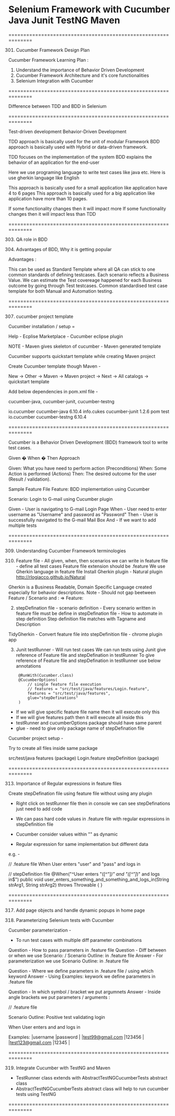 # Selenium Framework with Cucumber Java Junit TestNG Maven

==============================================================

301. Cucumber Framework Design Plan 

Cucumber Framework Learning Plan :

1. Understand the importance of Behavior Driven Development
2. Cucumber Framework Architecture and it's core functionalities
3. Selenium Integration with Cucumber

==============================================================

Difference between TDD and BDD in Selenium

==============================================================

Test-driven development
Behavior-Driven Development

TDD approach is basically used for the unit of modular Framework
BDD approach is basically used with Hybrid or data-driven framework.

TDD focuses on the implementation of the system
BDD explains the behavior of an application for the end-user

Here we use programing language to write test cases like java etc.
Here is use gherkin language like English

This approach is basically used for a small application like application have 4 to 6 pages
This approach is basically used for a big application like application have more than 10 pages.

If some functionality changes then it will impact more
If some functionality changes then it will impact less than TDD

==============================================================

303. QA role in BDD

305. Advantages of BDD, Why it is getting popular

Advantages :

This can be used as Standard Template where all QA can stick to one common standards of defining testcases.
Each scenario reflects a Business Value.
We can estimate the Test covereage happened for each Business outcome by going through Test testcases.
Common standardised test case template for both Manual and Automation testing.

==============================================================

307. cucumber project template

Cucumber installation / setup =

Help - Ecplise Marketplace - Cucumber eclipse plugin

NOTE - Maven gives skeleton of cucumber - Maven generated template

Cucumber supports quickstart template while creating Maven project

Create Cucumber template though Maven -

New -> Other -> Maven -> Maven project -> Next -> All catalogs -> quickstart template

Add below dependencies in pom.xml file -

cucumber-java, cucumber-junit, cucumber-testng

<dependency>
	<groupId>io.cucumber</groupId>
	<artifactId>cucumber-java</artifactId>
	<version>6.10.4</version>
</dependency>
<dependency>
	<groupId>info.cukes</groupId>
	<artifactId>cucumber-junit</artifactId>
	<version>1.2.6</version>
	<type>pom</type>
	<scope>test</scope>
</dependency>
<dependency>
	<groupId>io.cucumber</groupId>
	<artifactId>cucumber-testng</artifactId>
	<version>6.10.4</version>
</dependency>

==============================================================

Cucumber is a Behavior Driven Development (BDD) framework tool to write test cases.

Given � When � Then Approach

Given: What you have need to perform action (Preconditions)
When: Some Action is performed (Actions)
Then: The desired outcome for the user (Result / validation).

Sample Feature File
Feature: BDD implementation using Cucumber

Scenario: Login to G-mail using Cucumber plugin

Given - User is navigating to G-mail Login Page
When - User need to enter username as "Username" and password as "Password"
Then - User is successfully navigated to the G-mail Mail Box
And - If we want to add multiple tests 

==============================================================

309. Understanding Cucumber Framework terminologies

1. Feature file - All given, when, then scenarios we can write in feature file - define all test cases
Feature file extension should be .feature
We use Gherkin language in feature file
Install Gherkin plugin - Natural plugin
http://rlogiacco.github.io/Natural

Gherkin is a Business Readable, Domain Specific Language created especially for behavior descriptions.
Note - Should not gap beetween Feature / Scenario and : => Feature:

2. stepDefination file - scenario definition - Every scenario written in 
feature file must be define in stepDefination file - How to automate in step definition
Step definition file matches with Tagname and Description 

TidyGherkin - Convert feature file into stepDefinition file - chrome plugin app

3. Junit testRunner - Will run test cases
We can run tests using Junit give reference of Feature file and stepDefination in testRunner
To give reference of Feature file and stepDefination in testRunner use below annotations

		@RunWith(Cucumber.class)
		@CucumberOptions(  
			// single feature file execution
			// features = "src/test/java/features/Login.feature",
	    	features = "src/test/java/features",
	    	glue="stepDefinations"
	    )

- If we will give specific feature file name then it will execute only this
- If we will give features path then it will execute all inside this 
- testRunner and  cucumberOptions package should have same parent
- glue - need to give only package name of stepDefination file

Cucumber project setup -

Try to create all files inside same package

src/test/java 
 	features (package)
		Login.feature
	stepDefinition (package)
		

==============================================================

313. Importance of Regular expressions in feature files

Create stepDefination file using feature file without using any plugin

- Right click on testRunner file then in console we can see stepDefinations just need to add code

- We can pass hard code values in .feature file with regular expressions in stepDefinition file
- Cucumber consider values within "" as dynamic
- Regular expression for same implementation but different data

e.g. -

// .feature file
When User enters "user" and "pass" and logs in

// stepDefinition file
@When("^User enters \"([^\"]*)\" and \"([^\"]*)\" and logs in$")
	public void user_enters_something_and_something_and_logs_in(String strArg1, String strArg2) throws Throwable {
	}

==============================================================

317. Add page objects and handle dynamic popups in home page

318. Parameterizing Selenium tests with Cucumber

Cucumber parameterization -

- To run test cases with multiple diff parameter combinations

Question - How to pass parameters in .feature file
Question - Diff between or when we use Scenario: / Scenario Outline: in .feature file
Answer - For parameterization we use Scenario Outline: in .feature file

Question - Where we define parameters in .feature file / using which keyword
Answer - Using Examples: keywork we define parameters in .feature file

Question - In which symbol / bracket we put argumnets
Answer - Inside angle brackets we put parameters / arguments : <username>

// .feature file

Scenario Outline: Positive test validating login

When User enters <username> and <password> and logs in

Examples:
|username			|password	|
|test99@gmail.com	|123456		|
|test123@gmail.com	|12345      |

==============================================================

319. Integrate Cucumber with TestNG and Maven

- TestRunner class extends with AbstractTestNGCucumberTests abstract class
- AbstractTestNGCucumberTests abstract class will help to run cucumber tests using TestNG

==============================================================
